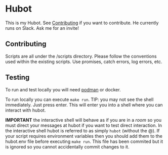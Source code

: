 # Hubot

This is my Hubot. See [Contributing](CONTRIBUTING.md) if you want to
contribute. He currently runs on Slack. Ask me for an invite!

## Contributing

Scripts are all under the /scripts directory. Please follow the conventions used
within the existing scripts. Use promises, catch errors, log errors, etc.

## Testing

To run and test locally you will need [podman](https://podman.io/) or docker.

To run locally you can execute `make run`. TIP: you may not see the shell
immediately. Just press enter. This will enter you into a shell where you can
interact with hubot.

**IMPORTANT** the interactive shell will behave as if you are in a _room_ so
you must direct your messages at hubot if you want to test direct interaction.
In the interactive shell hubot is referred to as simply `hubot` (without the
@). If your script requires environment variables then you should add them to
the hubot.env file before executing `make run`. This file has been commited but
it is ignored so you cannot accidentally commit changes to it.
